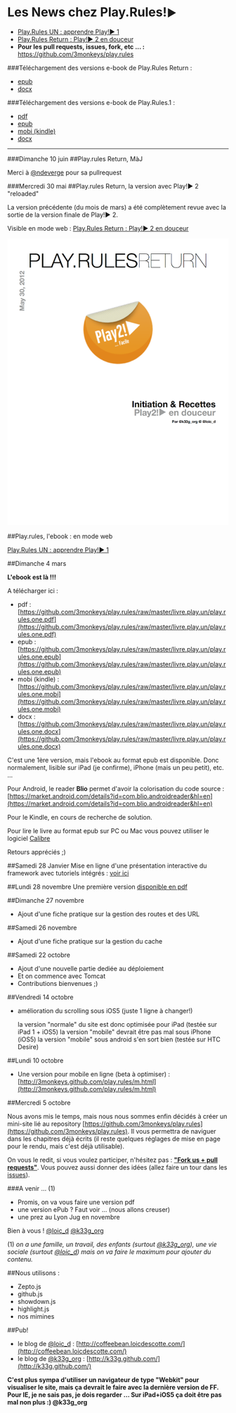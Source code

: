 <div class="bigHighlight">
<h1>Les News chez <strong>Play.Rules!</strong><small>►</small></h1>
<ul>
	<li><a href="http://3monkeys.github.com/play.rules/livre.play.un.web/play.rules.one.html">Play.Rules UN : apprendre Play!► 1</a></li>
	<li><a href="http://3monkeys.github.com/play.rules/livre.play.deux.web/play2.rules.return.html">Play.Rules Return : Play!► 2 en douceur</a></li>
	<li><b>Pour les pull requests, issues, fork, etc ... :</b> <a href="https://github.com/3monkeys/play.rules">https://github.com/3monkeys/play.rules</a></li>
</ul>
</div>

###Téléchargement des versions e-book de Play.Rules Return :

- [epub](https://github.com/3monkeys/play.rules/raw/master/livre.play.deux/play2.rules.return.epub)
- [docx](https://github.com/3monkeys/play.rules/raw/master/livre.play.deux/play2.rules.return.docx)

###Téléchargement des versions e-book de Play.Rules.1 :

- [pdf](https://github.com/3monkeys/play.rules/raw/master/livre.play.un/play.rules.one.pdf)
- [epub](https://github.com/3monkeys/play.rules/raw/master/livre.play.un/play.rules.one.epub)
- [mobi (kindle)](https://github.com/3monkeys/play.rules/raw/master/livre.play.un/play.rules.one.mobi)
- [docx](https://github.com/3monkeys/play.rules/raw/master/livre.play.un/play.rules.one.docx)

---

###Dimanche 10 juin
##Play.rules Return, MàJ

Merci à [@ndeverge](https://twitter.com/#!/ndeverge) pour sa pullrequest

###Mercredi 30 mai
##Play.rules Return, la version avec Play!► 2 "reloaded"

La version précédente (du mois de mars) a été complètement revue avec la sortie de la version finale de Play!► 2.

Visible en mode web : [Play.Rules Return : Play!► 2 en douceur](http://3monkeys.github.com/play.rules/livre.play.deux.web/play2.rules.return.html)

![](livre.play.deux.web/rsrc/play.rules.min.png)


##Play.rules, l'ebook : en mode web

[Play.Rules UN : apprendre Play!► 1](http://3monkeys.github.com/play.rules/livre.play.un.web/play.rules.one.html)

##Dimanche 4 mars

**L'ebook est là !!!** 

A télécharger ici : 

- pdf : [https://github.com/3monkeys/play.rules/raw/master/livre.play.un/play.rules.one.pdf](https://github.com/3monkeys/play.rules/raw/master/livre.play.un/play.rules.one.pdf)
- epub : [https://github.com/3monkeys/play.rules/raw/master/livre.play.un/play.rules.one.epub](https://github.com/3monkeys/play.rules/raw/master/livre.play.un/play.rules.one.epub)
- mobi (kindle) : [https://github.com/3monkeys/play.rules/raw/master/livre.play.un/play.rules.one.mobi](https://github.com/3monkeys/play.rules/raw/master/livre.play.un/play.rules.one.mobi)
- docx : [https://github.com/3monkeys/play.rules/raw/master/livre.play.un/play.rules.one.docx](https://github.com/3monkeys/play.rules/raw/master/livre.play.un/play.rules.one.docx)


C'est une 1ère version, mais l'ebook au format epub est disponible. Donc normalement, lisible sur iPad (je confirme), iPhone (mais un peu petit), etc. ...

Pour Android, le reader **Blio** permet d'avoir la colorisation du code source : [https://market.android.com/details?id=com.blio.androidreader&hl=en](https://market.android.com/details?id=com.blio.androidreader&hl=en)

Pour le Kindle, en cours de recherche de solution.

Pour lire le livre au format epub sur PC ou Mac vous pouvez utiliser le logiciel [Calibre](http://calibre-ebook.com/download)

Retours appréciés ;)

##Samedi 28 Janvier
Mise en ligne d'une présentation interactive du framework avec tutoriels intégrés : [voir ici](http://3monkeys.github.com/prez.play/)

##Lundi 28 novembre
Une première version [disponible en pdf](https://github.com/3monkeys/play.rules/blob/master/Play.Rules!►%20eBook.pdf?raw=true)

##Dimanche 27 novembre

- Ajout d'une fiche pratique sur la gestion des routes et des URL

##Samedi 26 novembre

- Ajout d'une fiche pratique sur la gestion du cache

##Samedi 22 octobre

- Ajout d'une nouvelle partie dediée au déploiement
- Et on commence avec Tomcat
- Contributions bienvenues ;)

##Vendredi 14 octobre

- amélioration du scrolling sous iOS5 (juste 1 ligne à changer!)

	la version "normale" du site est donc optimisée pour iPad (testée sur iPad 1 + iOS5)
	la version "mobile" devrait être pas mal sous iPhone (iOS5)
	la version "mobile" sous android s'en sort bien (testée sur HTC Desire)

##Lundi 10 octobre

- Une version pour mobile en ligne (beta à optimiser) : [http://3monkeys.github.com/play.rules/m.html](http://3monkeys.github.com/play.rules/m.html)

##Mercredi 5 octobre

Nous avons mis le temps, mais nous nous sommes enfin décidés à créer un mini-site lié au repository [https://github.com/3monkeys/play.rules](https://github.com/3monkeys/play.rules). Il vous permettra de naviguer dans les chapitres déjà écrits (il reste quelques réglages de mise en page pour le rendu, mais c'est déjà utilisable).

On vous le redit, si vous voulez participer, n'hésitez pas : [**"Fork us + pull requests"**](https://github.com/3monkeys/play.rules/fork). Vous pouvez aussi donner des idées (allez faire un tour dans les [issues](https://github.com/3monkeys/play.rules/issues)).

###A venir ... (1)

- Promis, on va vous faire une version pdf
- une version ePub ? Faut voir ... (nous allons creuser)
- une prez au Lyon Jug en novembre


Bien à vous ! [@loic_d](http://twitter.com/#!/loic_d) [@k33g_org](http://twitter.com/#!/k33g_org)

(1) *on a une famille, un travail, des enfants (surtout [@k33g_org](http://twitter.com/#!/k33g_org)), une vie sociale (surtout [@loic_d](http://twitter.com/#!/loic_d)) mais on va faire le maximum pour ajouter du contenu.*

##Nous utilisons :

- Zepto.js
- github.js
- showdown.js
- highlight.js
- nos mimines

##Pub!

- le blog de [@loic_d](http://twitter.com/#!/loic_d) : [http://coffeebean.loicdescotte.com/](http://coffeebean.loicdescotte.com/)
- le blog de [@k33g_org](http://twitter.com/#!/k33g_org) : [http://k33g.github.com/](http://k33g.github.com/)

**C'est plus sympa d'utiliser un navigateur de type "Webkit" pour visualiser le site, mais ça devrait le faire avec la dernière version de FF. Pour IE, je ne sais pas, je dois regarder ... Sur iPad+iOS5 ça doit être pas mal non plus :) @k33g_org**